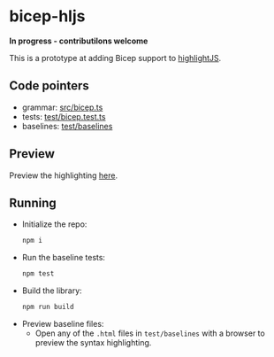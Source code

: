 # bicep-hljs

**In progress - contributilons welcome**

This is a prototype at adding Bicep support to [highlightJS](https://highlightjs.org/).

## Code pointers
* grammar: [src/bicep.ts](./src/bicep.ts)
* tests: [test/bicep.test.ts](./test/bicep.test.ts)
* baselines: [test/baselines](./test/baselines)

## Preview
Preview the highlighting [here](https://htmlpreview.github.io/?https://github.com/anthony-c-martin/bicep-hljs/blob/main/test/baselines/basic.html).

## Running
* Initialize the repo:
    ```sh
    npm i
    ```
* Run the baseline tests:
    ```sh
    npm test
    ```
* Build the library:
    ```sh
    npm run build
    ```
* Preview baseline files:
    * Open any of the `.html` files in `test/baselines` with a browser to preview the syntax highlighting.
